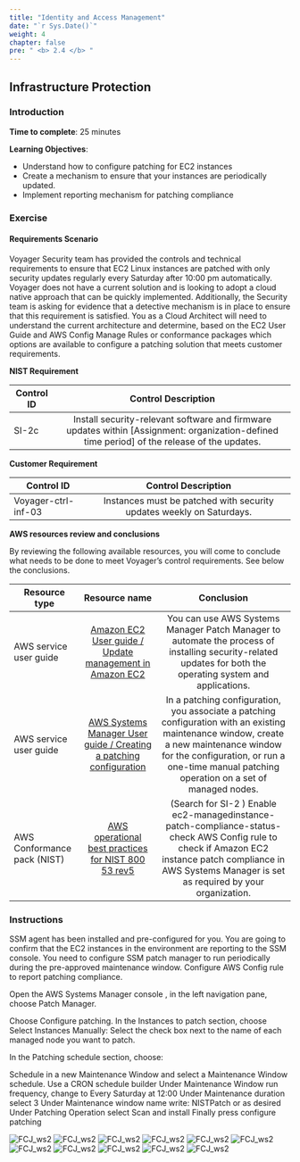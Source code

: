 ```yaml
---
title: "Identity and Access Management"
date: "`r Sys.Date()`"
weight: 4
chapter: false
pre: " <b> 2.4 </b> "
---
```


## Infrastructure Protection

### Introduction

**Time to complete**: 25 minutes

**Learning Objectives**:

- Understand how to configure patching for EC2 instances
- Create a mechanism to ensure that your instances are periodically updated.
- Implement reporting mechanism for patching compliance

### Exercise

#### Requirements Scenario

Voyager Security team has provided the controls and technical requirements to ensure that EC2 Linux instances are patched with only security updates regularly every Saturday after 10:00 pm automatically. Voyager does not have a current solution and is looking to adopt a cloud native approach that can be quickly implemented. Additionally, the Security team is asking for evidence that a detective mechanism is in place to ensure that this requirement is satisfied. You as a Cloud Architect will need to understand the current architecture and determine, based on the EC2 User Guide and AWS Config Manage Rules or conformance packages which options are available to configure a patching solution that meets customer requirements.

**NIST Requirement**

| Control ID |                                                             Control Description                                                              |
| ---------- | :------------------------------------------------------------------------------------------------------------------------------------------: |
| SI-2c      | Install security-relevant software and firmware updates within [Assignment: organization-defined time period] of the release of the updates. |

**Customer Requirement**

| Control ID          |                         Control Description                          |
| ------------------- | :------------------------------------------------------------------: |
| Voyager-ctrl-inf-03 | Instances must be patched with security updates weekly on Saturdays. |

**AWS resources review and conclusions**

By reviewing the following available resources, you will come to conclude what needs to be done to meet Voyager’s control requirements. See below the conclusions.

| Resource type               |                                                                             Resource name                                                                             |                                                                                                               Conclusion                                                                                                               |
| --------------------------- | :-------------------------------------------------------------------------------------------------------------------------------------------------------------------: | :------------------------------------------------------------------------------------------------------------------------------------------------------------------------------------------------------------------------------------: |
| AWS service user guide      |                 [Amazon EC2 User guide / Update management in Amazon EC2](https://docs.aws.amazon.com/AWSEC2/latest/UserGuide/update-management.html)                 |                                      You can use AWS Systems Manager Patch Manager to automate the process of installing security-related updates for both the operating system and applications.                                      |
| AWS service user guide      | [AWS Systems Manager User guide / Creating a patching configuration](https://docs.aws.amazon.com/systems-manager/latest/userguide/create-patching-configuration.html) | In a patching configuration, you associate a patching configuration with an existing maintenance window, create a new maintenance window for the configuration, or run a one-time manual patching operation on a set of managed nodes. |
| AWS Conformance pack (NIST) | [AWS operational best practices for NIST 800 53 rev5](https://docs.aws.amazon.com/config/latest/developerguide/operational-best-practices-for-nist-800-53_rev_5.html) |              (Search for SI-2 ) Enable ec2-managedinstance-patch-compliance-status-check AWS Config rule to check if Amazon EC2 instance patch compliance in AWS Systems Manager is set as required by your organization.              |

### Instructions

SSM agent has been installed and pre-configured for you. You are going to confirm that the EC2 instances in the environment are reporting to the SSM console. You need to configure SSM patch manager to run periodically during the pre-approved maintenance window. Configure AWS Config rule to report patching compliance.

Open the AWS Systems Manager console , in the left navigation pane, choose Patch Manager.

Choose Configure patching. In the Instances to patch section, choose Select Instances Manually: Select the check box next to the name of each managed node you want to patch.

In the Patching schedule section, choose:

Schedule in a new Maintenance Window and select a Maintenance Window schedule. Use a CRON schedule builder
Under Maintenance Window run frequency, change to Every Saturday at 12:00
Under Maintenance duration select 3
Under Maintenance window name write: NISTPatch or as desired
Under Patching Operation select Scan and install
Finally press configure patching

![FCJ_ws2](/images/2.scenario/211.png)
![FCJ_ws2](/images/2.scenario/211.png)
![FCJ_ws2](/images/2.scenario/211.png)
![FCJ_ws2](/images/2.scenario/211.png)
![FCJ_ws2](/images/2.scenario/211.png)
![FCJ_ws2](/images/2.scenario/211.png)
![FCJ_ws2](/images/2.scenario/211.png)
![FCJ_ws2](/images/2.scenario/211.png)
![FCJ_ws2](/images/2.scenario/211.png)
![FCJ_ws2](/images/2.scenario/211.png)
![FCJ_ws2](/images/2.scenario/211.png)
